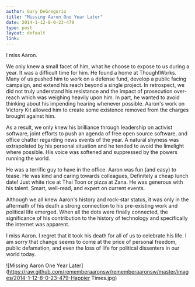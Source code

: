 ```yaml
---
author: Gary DeGregorio
title: "Missing Aaron One Year Later"
date: 2014-1-12-8-0-23-479
type: post
layout: default
link: 
---
```

I miss Aaron.  

We only knew a small facet of him, what he choose to expose to us during a year.  It was a difficult time for him.  He found a home at ThoughtWorks.  Many of us pushed him to work on a defense fund, develop a public facing campaign, and extend his reach beyond a single project.  In retrospect, we did not truly understand his resistance and the impact of prosecution over-reach which was weighing heavily upon him.  In part, he wanted to avoid thinking about his impending hearing whenever possible.  Aaron's work on Victory Kit allowed him to create some existence removed from the charges brought against him.  

As a result, we only knew his brilliance through leadership on activist software, joint efforts to push an agenda of free open source software, and office chatter regarding news events of the year.  A natural shyness was extrapolated by his personal situation and he tended to avoid the limelight where possible.  His voice was softened and suppressed by the powers running the world.

He was a terrific guy to have in the office.  Aaron was fun (and easy) to tease.  He was kind and caring towards colleagues, Definitely a cheap lunch date!  Just white rice at Thai Toon or pizza at Zana.  He was generous with his talent.  Smart, well-read, and expert on current events.

Although we all knew Aaron's history and rock-star status, it was only in the aftermath of his death a strong connection to his pre-existing work and political life emerged.  When all the dots were finally connected, the significance of his contribution to the history of technology and specifically the internet was apparent.

I miss Aaron.  I regret that it took his death for all of us to celebrate his life.  I am sorry that change seems to come at the price of personal freedom, public defamation, and even the loss of life for political dissenters in our world today.   

 ![Missing Aaron One Year Later](https://raw.github.com/rememberaaronsw/rememberaaronsw/master/images/2014-1-12-8-0-23-479-Happier Times.jpg)